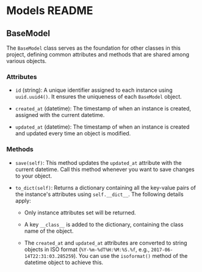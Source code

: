 # Models README

## BaseModel

The `BaseModel` class serves as the foundation for other classes in this project, defining common attributes and methods that are shared among various objects.

### Attributes

- `id` (string): A unique identifier assigned to each instance using `uuid.uuid4()`. It ensures the uniqueness of each `BaseModel` object.

- `created_at` (datetime): The timestamp of when an instance is created, assigned with the current datetime.

- `updated_at` (datetime): The timestamp of when an instance is created and updated every time an object is modified.

### Methods

- `save(self)`: This method updates the `updated_at` attribute with the current datetime. Call this method whenever you want to save changes to your object.

- `to_dict(self)`: Returns a dictionary containing all the key-value pairs of the instance's attributes using `self.__dict__`. The following details apply:

  - Only instance attributes set will be returned.

  - A key `__class__` is added to the dictionary, containing the class name of the object.

  - The `created_at` and `updated_at` attributes are converted to string objects in ISO format (`%Y-%m-%dT%H:%M:%S.%f`, e.g., `2017-06-14T22:31:03.285259`). You can use the `isoformat()` method of the datetime object to achieve this.
